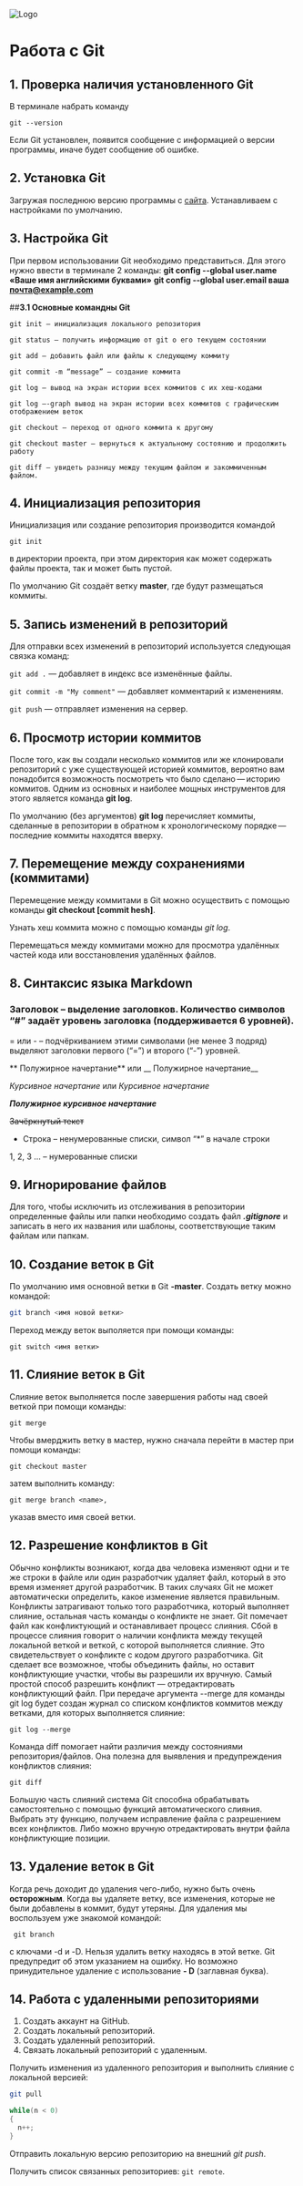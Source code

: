 ![Logo](Git-1024x800.jpg)
# Работа с Git
## 1. Проверка наличия установленного Git

В терминале набрать команду 
```
git --version
```
Eсли Git установлен, появится сообщение с информацией о версии программы, иначе будет сообщение об ошибке.

## 2. Установка Git

Загружая последнюю версию программы с [сайта](http://git-scm.com/downloads).
Устанавливаем с настройками по умолчанию.

## 3. Настройка Git

При первом использовании Git необходимо представиться.
Для этого нужно ввести в терминале 2 команды: 
**git config --global user.name «Ваше имя английскими буквами»**
**git config --global user.email ваша почта@example.com**

##**3.1 Основные командны Git**

```
git init – инициализация локального репозитория
```
```
git status – получить информацию от git о его текущем состоянии
```
```
git add – добавить файл или файлы к следующему коммиту
```
```
git commit -m “message” – создание коммита
```
```
git log – вывод на экран истории всех коммитов с их хеш-кодами
```
```
git log –-graph вывод на экран истории всех коммитов с графическим отображением веток
```
```
git checkout – переход от одного коммита к другому
```
```
git checkout master – вернуться к актуальному состоянию и продолжить работу
```
```
git diff – увидеть разницу между текущим файлом и закоммиченным файлом.
```

## 4. Инициализация репозитория

Инициализация или создание репозитория производится командой
```
git init
```
в директории проекта, при этом директория как может содержать файлы проекта, так и может быть пустой.

По умолчанию Git создаёт ветку **master**, где будут размещаться коммиты. 

## 5. Запись изменений в репозиторий

Для отправки всех изменений в репозиторий используется следующая связка команд:

`git add .` — добавляет в индекс все изменённые файлы.

`git commit -m "My comment"` — добавляет комментарий к изменениям.

`git push` — отправляет изменения на сервер.

## 6. Просмотр истории коммитов

После того, как вы создали несколько коммитов или же клонировали репозиторий с уже существующей историей коммитов, вероятно вам понадобится возможность посмотреть что было сделано — историю коммитов. Одним из основных и наиболее мощных инструментов для этого является команда **git log**.

По умолчанию (без аргументов) **git log** перечисляет коммиты, сделанные в репозитории в обратном к хронологическому порядке — последние коммиты находятся вверху.

## 7. Перемещение между сохранениями (коммитами)

Перемещение между коммитами в Git можно осуществить с помощью команды **git checkout [commit hesh]**.

Узнать хеш коммита можно с помощью команды *git log*.

Перемещаться между коммитами можно для просмотра удалённых частей кода или восстановления удалённых файлов.

## 8. Синтаксис языка Markdown

### Заголовок – выделение заголовков. Количество символов “#” задаёт уровень заголовка (поддерживается 6 уровней).

= или - – подчёркиванием этими символами (не менее 3 подряд) выделяют заголовки первого (“=”) и второго (“-”) уровней.

** Полужирное начертание** или __ Полужирное начертание__

*Курсивное начертание* или _Курсивное начертание_

***Полужирное курсивное начертание***

~~Зачёркнутый текст~~

* Строка – ненумерованные списки, символ “*” в начале строки

1, 2, 3 … – нумерованные списки

## 9. Игнорирование файлов
Для того, чтобы исключить из отслеживания в репозитории определенные файлы или папки необходимо создать файл ***.gitignore*** и записать в него их названия или шаблоны, соответствующие таким файлам или папкам. 

## 10. Создание веток в Git
По умолчанию имя основной ветки в Git **-master**.
Создать ветку можно командой:
```bash
git branch <имя новой ветки>
```
Переход между веток выполяется при помощи команды:
```
git switch <имя ветки>
```
## 11. Слияние веток в Git

Слияние веток выполняется после завершения работы над своей веткой при помощи команды:
```
git merge
```
Чтобы вмерджить ветку в мастер, нужно сначала перейти в мастер при помощи команды:
```
git checkout master
```
затем выполнить команду:
```
git merge branch <name>,
```
указав вместо <name>  имя своей ветки.

## 12. Разрешение конфликтов в Git

Обычно конфликты возникают, когда два человека изменяют одни и те же строки в файле или один разработчик удаляет файл, который в это время изменяет другой разработчик. В таких случаях Git не может автоматически определить, какое изменение является правильным. Конфликты затрагивают только того разработчика, который выполняет слияние, остальная часть команды о конфликте не знает. Git помечает файл как конфликтующий и останавливает процесс слияния. 
Сбой в процессе слияния говорит о наличии конфликта между текущей локальной веткой и веткой, с которой выполняется слияние. Это свидетельствует о конфликте с кодом другого разработчика. Git сделает все возможное, чтобы объединить файлы, но оставит конфликтующие участки, чтобы вы разрешили их вручную. 
Самый простой способ разрешить конфликт — отредактировать конфликтующий файл. 
При передаче аргумента --merge для команды git log будет создан журнал со списком конфликтов коммитов между ветками, для которых выполняется слияние:
```
git log --merge
```
Команда diff помогает найти различия между состояниями репозитория/файлов. Она полезна для выявления и предупреждения конфликтов слияния:
```
git diff
```
Большую часть слияний система Git способна обрабатывать самостоятельно с помощью функций автоматического слияния.
Выбрать эту функцию, получаем исправление файла с разрешением всех конфликтов.
Либо можно вручную отредактировать внутри файла конфликтующие позиции.

## 13. Удаление веток в Git

Когда речь доходит до удаления чего-либо, нужно быть очень **осторожным**. Когда вы удаляете ветку, все изменения, которые не были добавлены в коммит, будут утеряны. 
Для удаления мы воспользуем уже знакомой командой:
```
 git branch
 ```
 с ключами -d и -D.
Нельзя удалить ветку находясь в этой ветке. Git  предупредит об этом указанием на ошибку. Но возможно принудительное удаление с использование **- D** (заглавная буква).

## 14. Работа с удаленными репозиториями

1. Создать аккаунт на GitHub.
2. Создать локальный репозиторий.
3. Создать удаленный репозиторий.
4. Cвязать локальный репозиторий с удаленным.

Получить изменения из удаленного репозитория и выполнить слияние с локальной версией:
```bash
git pull
```
```C#
while(n < 0)
{
  n++;
}
```
Отправить локальную версию репозиторию на внешний *git push*.

Получить список связанных репозиториев: `git remote`.